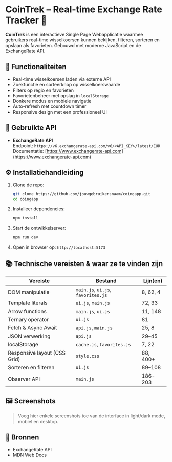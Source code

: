 
# CoinTrek – Real-time Exchange Rate Tracker 💱

**CoinTrek** is een interactieve Single Page Webapplicatie waarmee gebruikers real-time wisselkoersen kunnen bekijken, filteren, sorteren en opslaan als favorieten. Gebouwd met moderne JavaScript en de ExchangeRate API.

## 📌 Functionaliteiten

- Real-time wisselkoersen laden via externe API
- Zoekfunctie en sorteerknop op wisselkoerswaarde
- Filters op regio en favorieten
- Favorietenbeheer met opslag in `localStorage`
- Donkere modus en mobiele navigatie
- Auto-refresh met countdown timer
- Responsive design met een professioneel UI

## 🔌 Gebruikte API

- **ExchangeRate API**  
  Endpoint: `https://v6.exchangerate-api.com/v6/<API_KEY>/latest/EUR`  
  Documentatie: [https://www.exchangerate-api.com](https://www.exchangerate-api.com)

## ⚙️ Installatiehandleiding

1. Clone de repo:
   ```bash
   git clone https://github.com/jouwgebruikersnaam/coingapp.git
   cd coingapp
   ```

2. Installeer dependencies:
   ```bash
   npm install
   ```

3. Start de ontwikkelserver:
   ```bash
   npm run dev
   ```

4. Open in browser op: `http://localhost:5173`

## 📚 Technische vereisten & waar ze te vinden zijn

| Vereiste                        | Bestand         | Lijn(en) |
|------------------------------- |------------------|----------|
| DOM manipulatie                | `main.js`, `ui.js`, `favorites.js` | 8, 62, 4 |
| Template literals              | `ui.js`, `main.js` | 72, 33 |
| Arrow functions                | `main.js`, `ui.js` | 11, 148 |
| Ternary operator               | `ui.js` | 81 |
| Fetch & Async Await            | `api.js`, `main.js` | 25, 8 |
| JSON verwerking                | `api.js` | 29–45 |
| localStorage                   | `cache.js`, `favorites.js` | 7, 22 |
| Responsive layout (CSS Grid)   | `style.css` | 88, 400+ |
| Sorteren en filteren           | `ui.js` | 89–108 |
| Observer API                   | `main.js` | 186-203 |


## 🖼 Screenshots

> Voeg hier enkele screenshots toe van de interface in light/dark mode, mobiel en desktop.

## 📘 Bronnen

- ExchangeRate API
- MDN Web Docs

